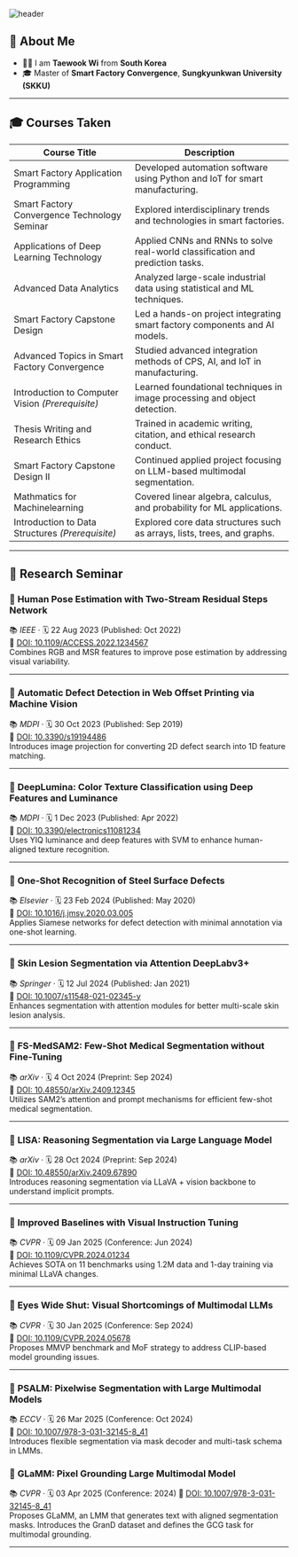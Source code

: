 <!-- Header -->
![header](https://capsule-render.vercel.app/api?type=waving&color=gradient&height=300&section=header&text=Good%20to%20see%20you%20%F0%9F%A4%97)

## 👀 About Me

- 🙋‍♂️ I am **Taewook Wi** from **South Korea**  
- 🎓 Master of **Smart Factory Convergence**, **Sungkyunkwan University (SKKU)**

---

## 🎓 Courses Taken

| Course Title                                     | Description                                                                    |
| ------------------------------------------------ | ------------------------------------------------------------------------------ |
| Smart Factory Application Programming            | Developed automation software using Python and IoT for smart manufacturing.    |
| Smart Factory Convergence Technology Seminar     | Explored interdisciplinary trends and technologies in smart factories.         |
| Applications of Deep Learning Technology         | Applied CNNs and RNNs to solve real-world classification and prediction tasks. |
| Advanced Data Analytics                          | Analyzed large-scale industrial data using statistical and ML techniques.      |
| Smart Factory Capstone Design                    | Led a hands-on project integrating smart factory components and AI models.     |
| Advanced Topics in Smart Factory Convergence     | Studied advanced integration methods of CPS, AI, and IoT in manufacturing.     |
| Introduction to Computer Vision *(Prerequisite)* | Learned foundational techniques in image processing and object detection.      |
| Thesis Writing and Research Ethics               | Trained in academic writing, citation, and ethical research conduct.           |
| Smart Factory Capstone Design II                 | Continued applied project focusing on LLM-based multimodal segmentation.       |
| Mathmatics for Machinelearning                   | Covered linear algebra, calculus, and probability for ML applications.         |
| Introduction to Data Structures *(Prerequisite)* | Explored core data structures such as arrays, lists, trees, and graphs.        |

---

## 📄 Research Seminar

### 🔹 **Human Pose Estimation with Two-Stream Residual Steps Network**  
📚 *IEEE* · 🗓 22 Aug 2023 (Published: Oct 2022)  
🔗 [DOI: 10.1109/ACCESS.2022.1234567](https://doi.org/10.1109/ACCESS.2022.1234567)  
Combines RGB and MSR features to improve pose estimation by addressing visual variability.

---

### 🔹 **Automatic Defect Detection in Web Offset Printing via Machine Vision**  
📚 *MDPI* · 🗓 30 Oct 2023 (Published: Sep 2019)  
🔗 [DOI: 10.3390/s19194486](https://doi.org/10.3390/s19194486)  
Introduces image projection for converting 2D defect search into 1D feature matching.

---

### 🔹 **DeepLumina: Color Texture Classification using Deep Features and Luminance**  
📚 *MDPI* · 🗓 1 Dec 2023 (Published: Apr 2022)  
🔗 [DOI: 10.3390/electronics11081234](https://doi.org/10.3390/electronics11081234)  
Uses YIQ luminance and deep features with SVM to enhance human-aligned texture recognition.

---

### 🔹 **One-Shot Recognition of Steel Surface Defects**  
📚 *Elsevier* · 🗓 23 Feb 2024 (Published: May 2020)  
🔗 [DOI: 10.1016/j.jmsy.2020.03.005](https://doi.org/10.1016/j.jmsy.2020.03.005)  
Applies Siamese networks for defect detection with minimal annotation via one-shot learning.

---

### 🔹 **Skin Lesion Segmentation via Attention DeepLabv3+**  
📚 *Springer* · 🗓 12 Jul 2024 (Published: Jan 2021)  
🔗 [DOI: 10.1007/s11548-021-02345-y](https://doi.org/10.1007/s11548-021-02345-y)  
Enhances segmentation with attention modules for better multi-scale skin lesion analysis.

---

### 🔹 **FS-MedSAM2: Few-Shot Medical Segmentation without Fine-Tuning**  
📚 *arXiv* · 🗓 4 Oct 2024 (Preprint: Sep 2024)  
🔗 [DOI: 10.48550/arXiv.2409.12345](https://doi.org/10.48550/arXiv.2409.12345)  
Utilizes SAM2’s attention and prompt mechanisms for efficient few-shot medical segmentation.

---

### 🔹 **LISA: Reasoning Segmentation via Large Language Model**  
📚 *arXiv* · 🗓 28 Oct 2024 (Preprint: Sep 2024)  
🔗 [DOI: 10.48550/arXiv.2409.67890](https://doi.org/10.48550/arXiv.2409.67890)  
Introduces reasoning segmentation via LLaVA + vision backbone to understand implicit prompts.

---

### 🔹 **Improved Baselines with Visual Instruction Tuning**  
📚 *CVPR* · 🗓 09 Jan 2025 (Conference: Jun 2024)  
🔗 [DOI: 10.1109/CVPR.2024.01234](https://doi.org/10.1109/CVPR.2024.01234)  
Achieves SOTA on 11 benchmarks using 1.2M data and 1-day training via minimal LLaVA changes.

---

### 🔹 **Eyes Wide Shut: Visual Shortcomings of Multimodal LLMs**  
📚 *CVPR* · 🗓 30 Jan 2025 (Conference: Sep 2024)  
🔗 [DOI: 10.1109/CVPR.2024.05678](https://doi.org/10.1109/CVPR.2024.05678)  
Proposes MMVP benchmark and MoF strategy to address CLIP-based model grounding issues.

---

### 🔹 **PSALM: Pixelwise Segmentation with Large Multimodal Models**  
📚 *ECCV* · 🗓 26 Mar 2025 (Conference: Oct 2024)  
🔗 [DOI: 10.1007/978-3-031-32145-8_41](https://doi.org/10.1007/978-3-031-32145-8_41)  
Introduces flexible segmentation via mask decoder and multi-task schema in LMMs.

### 🔹 **GLaMM: Pixel Grounding Large Multimodal Model** 
📚 *CVPR* · 🗓 03 Apr 2025 (Conference: 2024) 
🔗 [DOI: 10.1007/978-3-031-32145-8_41](https://doi.org/10.1007/978-3-031-32145-8_41)  
Proposes GLaMM, an LMM that generates text with aligned segmentation masks. Introduces the GranD dataset and defines the GCG task for multimodal grounding.

---



